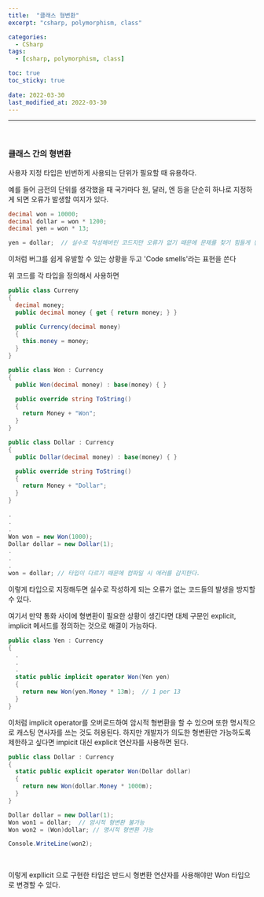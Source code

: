```yaml
---
title:  "클래스 형변환"
excerpt: "csharp, polymorphism, class"

categories:
  - CSharp
tags:
  - [csharp, polymorphism, class]

toc: true
toc_sticky: true
 
date: 2022-03-30 
last_modified_at: 2022-03-30
---
```


***

<br>

### 클래스 간의 형변환

사용자 지정 타입은 빈번하게 사용되는 단위가 필요할 때 유용하다. 

예를 들어 금전의 단위를 생각했을 때 국가마다 원, 달러, 엔 등을 단순히 하나로 지정하게 되면 오류가 발생할 여지가 있다.

```cs
decimal won = 10000;
decimal dollar = won * 1200;
decimal yen = won * 13;

yen = dollar;  // 실수로 작성해버린 코드지만 오류가 없기 때문에 문제를 찾기 힘들게 된다.
```

이처럼 버그를 쉽게 유발할 수 있는 상황을 두고 'Code smells'라는 표현을 쓴다 

위 코드를 각 타입을 정의해서 사용하면

```cs
public class Curreny
{
  decimal money;
  public decimal money { get { return money; } }

  public Currency(decimal money)
  {
    this.money = money;
  }
}

public class Won : Currency
{
  public Won(decimal money) : base(money) { }

  public override string ToString()
  {
    return Money + "Won";
  }
}

public class Dollar : Currency
{
  public Dollar(decimal money) : base(money) { }

  public override string ToString()
  {
    return Money + "Dollar";
  }
}

.
.
.
Won won = new Won(1000);
Dollar dollar = new Dollar(1);
.
.
.
won = dollar; // 타입이 다르기 때문에 컴파일 시 에러를 감지한다.
```

이렇게 타입으로 지정해두면 실수로 작성하게 되는 오류가 없는 코드들의 발생을 방지할 수 있다.

여기서 만약 통화 사이에 형변환이 필요한 상황이 생긴다면 대체 구문인 explicit, implicit 메서드를 정의하는 것으로 해결이 가능하다.  

```cs
public class Yen : Currency
{
  .
  .
  .
  static public implicit operator Won(Yen yen)
  {
    return new Won(yen.Money * 13m);  // 1 per 13
  }
}
```

이처럼 implicit operator를 오버로드하여 암시적 형변환을 할 수 있으며 또한 명시적으로 캐스팅 연사자를 쓰는 것도 허용된다. 하지만 개발자가 의도한 형변환만 가능하도록 제한하고 싶다면 impicit 대신 explicit 연산자를 사용하면 된다.

```cs
public class Dollar : Currency
{
  static public explicit operator Won(Dollar dollar)
  {
    return new Won(dollar.Money * 1000m);
  }
}

Dollar dollar = new Dollar(1);
Won won1 = dollar;  // 암시적 형변환 불가능
Won won2 = (Won)dollar; // 명시적 형변환 가능

Console.WriteLine(won2);
```

<br>

이렇게 expllicit 으로 구현한 타입은 반드시 형변환 연산자를 사용해야만 Won 타입으로 변경할 수 있다. 